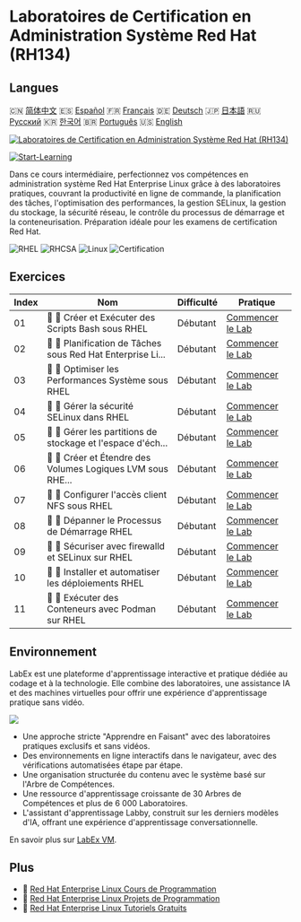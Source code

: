 # Laboratoires de Certification en Administration Système Red Hat (RH134)

## Langues

🇨🇳 [简体中文](README_zh.md) 🇪🇸 [Español](README_es.md) 🇫🇷 [Français](README_fr.md) 🇩🇪 [Deutsch](README_de.md) 🇯🇵 [日本語](README_ja.md) 🇷🇺 [Русский](README_ru.md) 🇰🇷 [한국어](README_ko.md) 🇧🇷 [Português](README_pt.md) 🇺🇸 [English](README.md) 

[![Laboratoires de Certification en Administration Système Red Hat (RH134)](https://cover-creator.labex.io/red-hat-system-administration-rh134-labs.png?lang=fr)](https://labex.io/fr/courses/red-hat-system-administration-rh134-labs)

[![Start-Learning](https://img.shields.io/badge/Start-Learning-whitesmoke?style=for-the-badge)](https://labex.io/fr/courses/red-hat-system-administration-rh134-labs)

Dans ce cours intermédiaire, perfectionnez vos compétences en administration système Red Hat Enterprise Linux grâce à des laboratoires pratiques, couvrant la productivité en ligne de commande, la planification des tâches, l'optimisation des performances, la gestion SELinux, la gestion du stockage, la sécurité réseau, le contrôle du processus de démarrage et la conteneurisation. Préparation idéale pour les examens de certification Red Hat.

![RHEL](https://img.shields.io/badge/RHEL-whitesmoke?style=for-the-badge&logo=rhel)
![RHCSA](https://img.shields.io/badge/RHCSA-whitesmoke?style=for-the-badge&logo=rhcsa)
![Linux](https://img.shields.io/badge/Linux-whitesmoke?style=for-the-badge&logo=linux)
![Certification](https://img.shields.io/badge/Certification-whitesmoke?style=for-the-badge&logo=certification)


## Exercices

|   Index | Nom                                                         | Difficulté   | Pratique                                                                                                                               |
|---------|-------------------------------------------------------------|--------------|----------------------------------------------------------------------------------------------------------------------------------------|
|      01 | 📖 🔵 Créer et Exécuter des Scripts Bash sous RHEL          | Débutant     | <a target='_blank' href='https://labex.io/fr/tutorials/rhel-create-and-execute-bash-scripts-in-rhel-588877'>Commencer le Lab</a>       |
|      02 | 📖 🔵 Planification de Tâches sous Red Hat Enterprise Li... | Débutant     | <a target='_blank' href='https://labex.io/fr/tutorials/rhel-schedule-tasks-in-red-hat-enterprise-linux-588897'>Commencer le Lab</a>    |
|      03 | 📖 🔵 Optimiser les Performances Système sous RHEL          | Débutant     | <a target='_blank' href='https://labex.io/fr/labs/rhel-tune-system-performance-in-rhel-588907'>Commencer le Lab</a>                    |
|      04 | 📖 🔵 Gérer la sécurité SELinux dans RHEL                   | Débutant     | <a target='_blank' href='https://labex.io/fr/tutorials/rhel-manage-selinux-security-in-rhel-589233'>Commencer le Lab</a>               |
|      05 | 📖 🔵 Gérer les partitions de stockage et l'espace d'éch... | Débutant     | <a target='_blank' href='https://labex.io/fr/tutorials/rhel-manage-rhel-storage-partitions-and-swap-space-589241'>Commencer le Lab</a> |
|      06 | 📖 🔵 Créer et Étendre des Volumes Logiques LVM sous RHE... | Débutant     | <a target='_blank' href='https://labex.io/fr/tutorials/rhel-create-and-extend-lvm-logical-volumes-in-rhel-589245'>Commencer le Lab</a> |
|      07 | 📖 🔵 Configurer l'accès client NFS sous RHEL               | Débutant     | <a target='_blank' href='https://labex.io/fr/tutorials/rhel-configure-nfs-client-access-in-rhel-589252'>Commencer le Lab</a>           |
|      08 | 📖 🔵 Dépanner le Processus de Démarrage RHEL               | Débutant     | <a target='_blank' href='https://labex.io/fr/tutorials/rhel-troubleshoot-the-rhel-boot-process-589253'>Commencer le Lab</a>            |
|      09 | 📖 🔵 Sécuriser avec firewalld et SELinux sur RHEL          | Débutant     | <a target='_blank' href='https://labex.io/fr/tutorials/rhel-secure-with-firewalld-and-selinux-in-rhel-589259'>Commencer le Lab</a>     |
|      10 | 📖 🔵 Installer et automatiser les déploiements RHEL        | Débutant     | <a target='_blank' href='https://labex.io/fr/tutorials/rhel-install-and-automate-rhel-deployments-589257'>Commencer le Lab</a>         |
|      11 | 📖 🔵 Exécuter des Conteneurs avec Podman sur RHEL          | Débutant     | <a target='_blank' href='https://labex.io/fr/tutorials/rhel-run-containers-with-podman-on-rhel-589256'>Commencer le Lab</a>            |

## Environnement

LabEx est une plateforme d'apprentissage interactive et pratique dédiée au codage et à la technologie. Elle combine des laboratoires, une assistance IA et des machines virtuelles pour offrir une expérience d'apprentissage pratique sans vidéo.

![](https://tutorial-screenshot.getvm.io/images/vm-1725247253.png)

- Une approche stricte "Apprendre en Faisant" avec des laboratoires pratiques exclusifs et sans vidéos.
- Des environnements en ligne interactifs dans le navigateur, avec des vérifications automatisées étape par étape.
- Une organisation structurée du contenu avec le système basé sur l'Arbre de Compétences.
- Une ressource d'apprentissage croissante de 30 Arbres de Compétences et plus de 6 000 Laboratoires.
- L'assistant d'apprentissage Labby, construit sur les derniers modèles d'IA, offrant une expérience d'apprentissage conversationnelle.

En savoir plus sur [LabEx VM](https://support.labex.io/using-labex/virtual-machine).

## Plus

- 🔗 [Red Hat Enterprise Linux Cours de Programmation](https://github.com/labex-labs/awesome-programming-courses)
- 🔗 [Red Hat Enterprise Linux Projets de Programmation](https://github.com/labex-labs/awesome-programming-projects)
- 🔗 [Red Hat Enterprise Linux Tutoriels Gratuits](https://github.com/labex-labs/rhel-free-tutorials)


